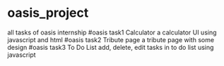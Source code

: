 # oasis_project
all tasks of oasis internship
#oasis task1 Calculator
a calculator UI using javascript and html
#oasis task2 Tribute page
a tribute page with some design
#oasis task3 To Do List
add, delete, edit tasks in to do list using javascript
